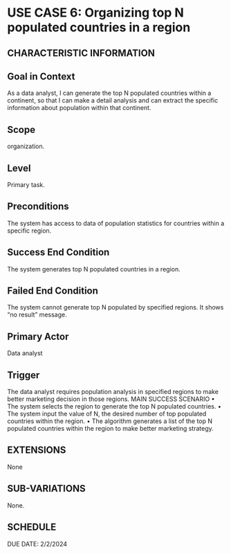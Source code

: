 # USE CASE 6: Organizing top N populated countries in a region
## CHARACTERISTIC INFORMATION
## Goal in Context
As a data analyst, I can generate the top N populated countries within a continent, so that I can make a detail analysis and can extract the specific information about population within that continent.
## Scope
organization.
## Level
Primary task.
## Preconditions
The system has access to data of population statistics for countries within a specific region.
## Success End Condition
The system generates top N populated countries in a region.
## Failed End Condition
The system cannot generate top N populated by specified regions. It shows “no result” message.
## Primary Actor
Data analyst
## Trigger
The data analyst requires population analysis in specified regions to make better marketing decision in those regions.
MAIN SUCCESS SCENARIO
•	The system selects the region to generate the top N populated countries.
•	The system input the value of N, the desired number of top populated countries within the region.
•	The algorithm generates a list of the top N populated countries within the region to make better marketing strategy.
## EXTENSIONS

None
## SUB-VARIATIONS
None.
## SCHEDULE
DUE DATE: 2/2/2024
